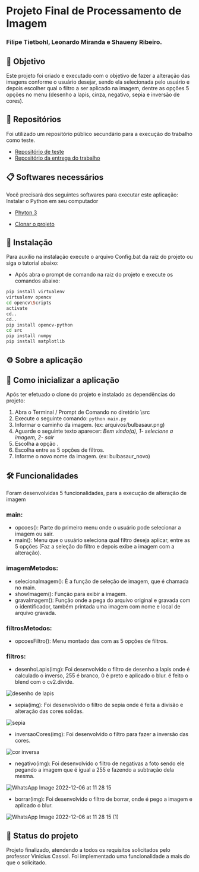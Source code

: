 # Projeto Final de Processamento de Imagem

### Filipe Tietbohl, Leonardo Miranda e Shaueny Ribeiro.

## 🚀 Objetivo
Este projeto foi criado e executado com o objetivo de fazer a alteração das imagens conforme o usuário desejar, sendo ela selecionada pelo usuário e depois escolher qual o filtro a ser aplicado na imagem, dentre as opções 5 opções no menu (desenho a lapis, cinza, negativo, sepia e inversão de cores).

## 📄 Repositórios
Foi utilizado um repositório público secundário para a execução do trabalho como teste.
* [Repositório de teste](https://github.com/leomiranda1995/uniritter-cg-opencv)
* [Repositório da entrega do trabalho](https://github.com/profvini/projetopi-leonardo_miranda)

## 📋 Softwares necessários
Você precisará dos seguintes softwares para executar este aplicação:
Instalar o Python em seu computador
* [Phyton 3](https://www.python.org/downloads/)

* [Clonar o projeto](https://github.com/leomiranda1995/uniritter-cg-opencv.git)

## 🔧 Instalação
Para auxilio na instalação execute o arquivo Config.bat da raiz do projeto ou siga o tutorial abaixo:
* Após abra o prompt de comando na raiz do projeto e execute os comandos abaixo:
```sh
pip install virtualenv
virtualenv opencv
cd opencv\Scripts
activate
cd..
cd..
pip install opencv-python
cd src
pip install numpy
pip install matplotlib
```

## ⚙️ Sobre a aplicação

## 🔩 Como inicializar a aplicação
Após ter efetuado o clone do projeto e instalado as dependências do projeto:
1. Abra o Terminal / Prompt de Comando no diretório \src
2. Execute o seguinte comando: `python main.py `
3. Informar o caminho da imagem. (ex: arquivos/bulbasaur.png)
4. Aguarde o seguinte texto aparecer: _Bem vindo(a), 1- selecione a imagem, 2- sair_
5. Escolha a opção .
6. Escolha entre as 5 opções de filtros.
7. Informe o novo nome da imagem. (ex: bulbasaur_novo)

## 🛠️ Funcionalidades
Foram desenvolvidas 5 funcionalidades, para a execução de alteração de imagem 
 
 ### main:
  * opcoes(): Parte do primeiro menu onde o usuário pode selecionar a imagem ou sair.
  * main(): Menu que o usuário seleciona qual filtro deseja aplicar, entre as 5 opções (Faz a seleção do filtro e depois exibe a imagem com a alteração).

 ### imagemMetodos:
  * selecionaImagem(): É a função de seleção de imagem, que é chamada no main.
  * showImagem(): Função para exibir a imagem.
  * gravaImagem(): Função onde a pega do arquivo original e gravada com o identificador, também printada uma imagem com nome e local de arquivo gravada.

  ### filtrosMetodos:
   * opcoesFiltro(): Menu montado das com as 5 opções de filtros.

  ### filtros:
   * desenhoLapis(img): Foi desenvolvido o filtro de desenho a lapis onde é calculado o inverso, 255 é branco, 0 é preto e aplicado o blur. é feito o blend com o cv2.divide.
    
![desenho de lapis](https://user-images.githubusercontent.com/64978472/205940521-4044454e-3139-45be-a706-beb1eadac35a.png)



   *  sepia(img): Foi desenvolvido o filtro de sepia onde é feita a divisão e alteração das cores solidas.
 
![sepia](https://user-images.githubusercontent.com/64978472/205940346-ced907f7-8282-48b1-8f9c-ed95c393f8ba.png)    
  
  
  
   * inversaoCores(img): Foi desenvolvido o filtro para fazer a inversão das cores.
 
![cor inversa](https://user-images.githubusercontent.com/64978472/205941308-210951cb-2cb7-483d-a00f-c1d1009869b1.png)


    
   *  negativo(img): Foi desenvolvido o filtro de negativas a foto sendo ele pegando a imagem que é igual a 255 e fazendo a subtração dela mesma.

![WhatsApp Image 2022-12-06 at 11 28 15](https://user-images.githubusercontent.com/64978472/205940689-61bfb02d-cf7e-4b82-9234-147e701d327f.jpeg)
    
    
    
   *  borrar(img): Foi desenvolvido o filtro de borrar, onde é pego a imagem e aplicado o blur.
   
![WhatsApp Image 2022-12-06 at 11 28 15 (1)](https://user-images.githubusercontent.com/64978472/205940853-32341f75-358b-4911-b8dd-c29c045d4927.jpeg)



## 🎯 Status do projeto
Projeto finalizado, atendendo a todos os requisitos solicitados pelo professor Vinicius Cassol. Foi implementado uma funcionalidade a mais do que o solicitado.


